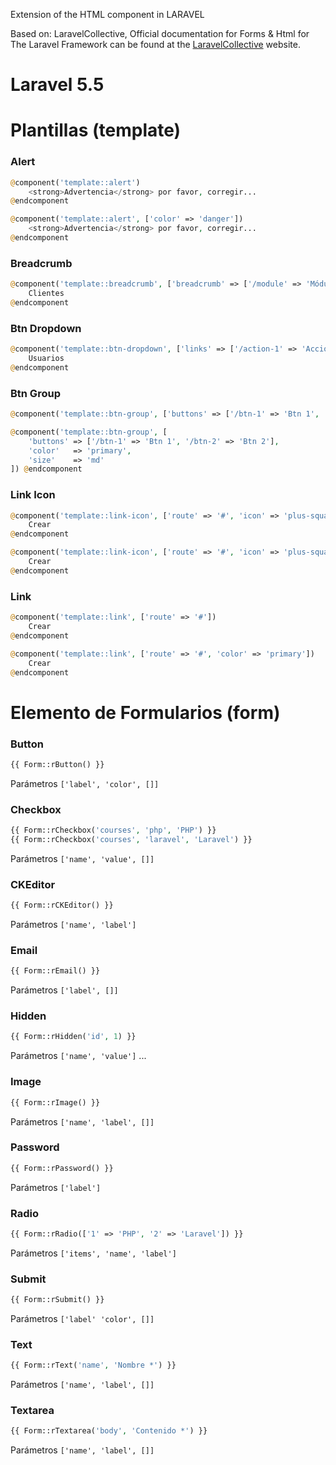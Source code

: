 Extension of the HTML component in LARAVEL

Based on: LaravelCollective, Official documentation for Forms & Html for The Laravel Framework can be found at the [LaravelCollective](http://laravelcollective.com) website.

# Laravel 5.5

# Plantillas (template)
    
### Alert

```php
@component('template::alert')
	<strong>Advertencia</strong> por favor, corregir...
@endcomponent
```

```php
@component('template::alert', ['color' => 'danger'])
	<strong>Advertencia</strong> por favor, corregir...
@endcomponent
```

### Breadcrumb

```php
@component('template::breadcrumb', ['breadcrumb' => ['/module' => 'Módulo', '/sub-module' => 'SubMódulo']])
	Clientes
@endcomponent
```

### Btn Dropdown

```php
@component('template::btn-dropdown', ['links' => ['/action-1' => 'Acción 1', '/action-2' => 'Acción 2']])
	Usuarios
@endcomponent
```

### Btn Group

```php
@component('template::btn-group', ['buttons' => ['/btn-1' => 'Btn 1', '/btn-2' => 'Btn 2']]) @endcomponent
```

```php
@component('template::btn-group', [
	'buttons' => ['/btn-1' => 'Btn 1', '/btn-2' => 'Btn 2'],
	'color'   => 'primary',
	'size'    => 'md'
]) @endcomponent    
```

### Link Icon

```php
@component('template::link-icon', ['route' => '#', 'icon' => 'plus-square'])
	Crear
@endcomponent
```

```php
@component('template::link-icon', ['route' => '#', 'icon' => 'plus-square', 'color' => 'primary'])
	Crear
@endcomponent
```

### Link

```php
@component('template::link', ['route' => '#'])
	Crear
@endcomponent
```

```php
@component('template::link', ['route' => '#', 'color' => 'primary'])
	Crear
@endcomponent    
```

# Elemento de Formularios (form)

### Button

```php
{{ Form::rButton() }}
```

Parámetros `['label', 'color', []]`

### Checkbox

```php
{{ Form::rCheckbox('courses', 'php', 'PHP') }}
{{ Form::rCheckbox('courses', 'laravel', 'Laravel') }}
```

Parámetros `['name', 'value', []]`

### CKEditor

```php
{{ Form::rCKEditor() }}
```

Parámetros `['name', 'label']`

### Email

```php
{{ Form::rEmail() }}
```

Parámetros `['label', []]`

### Hidden

```php
{{ Form::rHidden('id', 1) }}
```

Parámetros `['name', 'value']`
...

### Image

```php
{{ Form::rImage() }}
```

Parámetros `['name', 'label', []]`

### Password

```php
{{ Form::rPassword() }}
```

Parámetros `['label']`

### Radio

```php
{{ Form::rRadio(['1' => 'PHP', '2' => 'Laravel']) }}
```

Parámetros `['items', 'name', 'label']`

### Submit

```php
{{ Form::rSubmit() }}
```

Parámetros `['label' 'color', []]`

### Text

```php
{{ Form::rText('name', 'Nombre *') }}
```

Parámetros `['name', 'label', []]`

### Textarea

```php
{{ Form::rTextarea('body', 'Contenido *') }}
```

Parámetros `['name', 'label', []]`